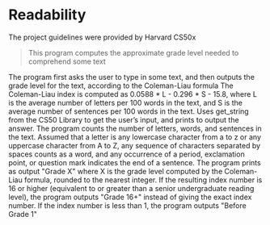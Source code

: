 # Readability
The project guidelines were provided by Harvard CS50x

> This program computes the approximate grade level needed to comprehend some text

The program first asks the user to type in some text, and then outputs the grade level for the text, according to the Coleman-Liau formula
The Coleman-Liau index is computed as 0.0588 * L - 0.296 * S - 15.8, where L is the average number of letters per 100 words in the text, and S is the average number of sentences per 100 words in the text.
Uses get_string from the CS50 Library to get the user’s input, and prints to output the answer.
The program counts the number of letters, words, and sentences in the text. Assumed that a letter is any lowercase character from a to z or any uppercase character from A to Z, any sequence of characters separated by spaces counts as a word, and any occurrence of a period, exclamation point, or question mark indicates the end of a sentence.
The program prints as output "Grade X" where X is the grade level computed by the Coleman-Liau formula, rounded to the nearest integer.
If the resulting index number is 16 or higher (equivalent to or greater than a senior undergraduate reading level), the program outputs "Grade 16+" instead of giving the exact index number. If the index number is less than 1, the program outputs "Before Grade 1"

